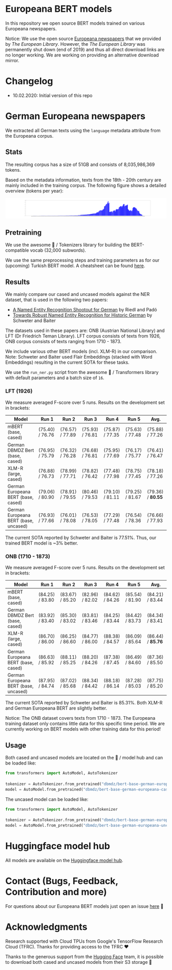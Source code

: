 # Europeana BERT models

In this repository we open source BERT models trained on various Europeana newspapers.

Notice: We use the open source [Europeana newspapers](http://www.europeana-newspapers.eu/)
that we provided by *The European Library*. However, the *The European Library* was permanently
shut down (end of 2019) and thus all direct download links are no longer working.
We are working on providing an alternative download mirror.

# Changelog

* 10.02.2020: Initial version of this repo

# German Europeana newspapers

We extracted all German texts using the `language` metadata attribute from the Europeana corpus.


## Stats

The resulting corpus has a size of 51GB and consists of 8,035,986,369 tokens.

Based on the metadata information, texts from the 18th - 20th century are mainly included in the
training corpus. The following figure shows a detailed overview (tokens per year):

![Tokens per year for German Europeana training corpus](german_year_token_stats.png)

## Pretraining

We use the awesome 🤗 / Tokenizers library for building the BERT-compatible vocab (32,000 subwords).

We use the same preprocessing steps and training parameters as for our (upcoming) Turkish BERT model.
A cheatsheet can be found [here](https://github.com/stefan-it/turkish-bert/blob/master/CHEATSHEET.md).

## Results

We mainly compare our cased and uncased models against the NER dataset, that is used in the following
two papers:

* [A Named Entity Recognition Shootout for German](https://www.aclweb.org/anthology/P18-2020/)
  by Riedl and Padó
* [Towards Robust Named Entity Recognition for Historic German](https://www.aclweb.org/anthology/W19-4312/)
  by Schweter and Baiter

The datasets used in these papers are: ONB (Austrian National Library) and LFT (Dr Friedrich Teman Library).
LFT corpus consists of texts from 1926, ONB corpus consists of texts ranging from 1710 - 1873.

We include various other BERT models (incl. XLM-R) in our comparison. Note: Schweter and Baiter used Flair
Embeddings (stacked with Word Embeddings) resulting in the current SOTA for these tasks.

We use the `run_ner.py` script from the awesome 🤗 / Transformers library with default parameters and a
batch size of `16`.

### LFT (1926)

We measure averaged F-score over 5 runs. Results on the development set in brackets:

| Model                                 | Run 1           | Run 2           | Run 3           | Run 4           | Run 5           | Avg.
| ------------------------------------- | --------------- | --------------- | --------------- | --------------- | --------------- | ------------------
| mBERT (base, cased)                   | (75.40) / 76.76 | (76.57) / 77.89 | (75.93) / 76.81 | (75.87) / 77.35 | (75.63) / 77.48 | (75.88) / 77.26
| German DBMDZ Bert (base, cased)       | (76.95) / 75.79 | (76.32) / 76.28 | (76.68) / 76.81 | (75.95) / 77.69 | (76.17) / 75.77 | (76.41) / 76.47
| XLM-R (large, cased)                  | (76.88) / 76.73 | (78.99) / 77.71 | (78.82) / 76.42 | (77.48) / 77.98 | (78.75) / 77.45 | (78.18) / 77.26
| German Europeana BERT (base, cased)   | (79.06) / 80.90 | (78.91) / 79.55 | (80.46) / 79.53 | (79.10) / 81.11 | (79.25) / 81.67 | (79.36) / **80.55**
| German Europeana BERT (base, uncased) | (76.93) / 77.66 | (76.01) / 78.08 | (76.53) / 78.05 | (77.29) / 77.48 | (76.54) / 78.36 | (76.66) / 77.93

The current SOTA reported by Schweter and Baiter is 77.51%. Thus, our trained BERT model is ~3% better.

### ONB (1710 - 1873)

We measure averaged F-score over 5 runs. Results on the development set in brackets:

| Model                                 | Run 1           | Run 2           | Run 3           | Run 4           | Run 5           | Avg.
| ------------------------------------- | --------------- | --------------- | --------------- | --------------- | --------------- | ------------------
| mBERT (base, cased)                   | (84.25) / 83.80 | (83.67) / 85.20 | (82.96) / 82.02 | (84.62) / 84.26 | (85.54) / 81.90 | (84.21) / 83.44
| German DBMDZ Bert (base, cased)       | (83.92) / 83.40 | (85.30) / 83.02 | (83.81) / 83.46 | (84.25) / 83.44 | (84.42) / 83.73 | (84.34) / 83.41
| XLM-R (large, cased)                  | (86.70) / 86.00 | (86.25) / 86.60 | (84.77) / 86.00 | (88.38) / 84.57 | (86.09) / 85.64 | (86.44) / **85.76**
| German Europeana BERT (base, cased)   | (86.63) / 85.92 | (88.11) / 85.25 | (88.20) / 84.26 | (87.38) / 87.45 | (86.49) / 84.60 | (87.36) / 85.50
| German Europeana BERT (base, uncased) | (87.95) / 84.74 | (87.02) / 85.68 | (88.34) / 84.42 | (88.18) / 86.14 | (87.28) / 85.03 | (87.75) / 85.20

The current SOTA reported by Schweter and Baiter is 85.31%. Both XLM-R and German Europeana BERT are slightly better.

Notice: The ONB dataset covers texts from 1710 - 1873. The Europeana training dataset only contains little data for this specific
time period. We are currently working on BERT models with other training data for this period!

## Usage

Both cased and uncased models are located on the 🤗 / model hub and can be loaded like:

```python
from transformers import AutoModel, AutoTokenizer

tokenizer = AutoTokenizer.from_pretrained("dbmdz/bert-base-german-europeana-cased")
model = AutoModel.from_pretrained("dbmdz/bert-base-german-europeana-cased")
```

The uncased model can be loaded like:

```python
from transformers import AutoModel, AutoTokenizer

tokenizer = AutoTokenizer.from_pretrained("dbmdz/bert-base-german-europeana-uncased")
model = AutoModel.from_pretrained("dbmdz/bert-base-german-europeana-uncased")
```

# Huggingface model hub

All models are available on the [Huggingface model hub](https://huggingface.co/dbmdz).

# Contact (Bugs, Feedback, Contribution and more)

For questions about our Europeana BERT models just open an issue
[here](https://github.com/stefan-it/europeana-bert/issues) 🤗

# Acknowledgments

Research supported with Cloud TPUs from Google's TensorFlow Research Cloud (TFRC).
Thanks for providing access to the TFRC ❤️

Thanks to the generous support from the [Hugging Face](https://huggingface.co/) team,
it is possible to download both cased and uncased models from their S3 storage 🤗
